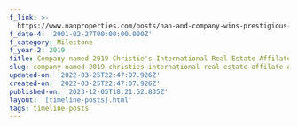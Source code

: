 ```yaml
---
f_link: >-
  https://www.nanproperties.com/posts/nan-and-company-wins-prestigious-affiliate-of-the-year-award-by-christie-s-international-real-estate
f_date-4: '2001-02-27T00:00:00.000Z'
f_category: Milestone
f_year-2: 2019
title: Company named 2019 Christie's International Real Estate Affilate of The Year
slug: company-named-2019-christies-international-real-estate-affilate-of-the-year
updated-on: '2022-03-25T22:47:07.926Z'
created-on: '2022-03-25T22:47:07.926Z'
published-on: '2023-12-05T18:21:52.835Z'
layout: '[timeline-posts].html'
tags: timeline-posts
---
```




